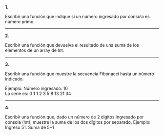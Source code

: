 **1**.

Escribir una función que indique si un número ingresado por consola es número primo.

---------------------------------------------------


**2**.

Escribir una función que devuelva el resultado de una suma de los elementos de un array de Int. 


---------------------------------------------------


**3**.

Escribír una función que muestre la secuencia Fibonacci hasta un número indicado.

Ejemplo:
Número ingresado: 10                                                                         
La serie es:
0  1  1  2  3  5  8  13  21  34

---------------------------------------------------


**4**.

Escribír una función que, dado un número de 2 digitos ingresado por consola (Int), muestre la suma de los dos dígitos por separado.
Ejemplo:
Ingreso 51.
Suma de 5+1 



